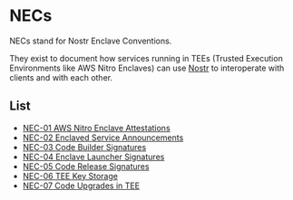 # NECs

NECs stand for Nostr Enclave Conventions.

They exist to document how services running in TEEs (Trusted Execution Environments like AWS Nitro Enclaves) can use [Nostr](https://github.com/nostr-protocol/nips) to interoperate with clients and with each other.

## List

- [NEC-01 AWS Nitro Enclave Attestations](./01.md)
- [NEC-02 Enclaved Service Announcements](./02.md)
- [NEC-03 Code Builder Signatures](./03.md)
- [NEC-04 Enclave Launcher Signatures](./04.md)
- [NEC-05 Code Release Signatures](./05.md)
- [NEC-06 TEE Key Storage](./06.md)
- [NEC-07 Code Upgrades in TEE](./07.md)
